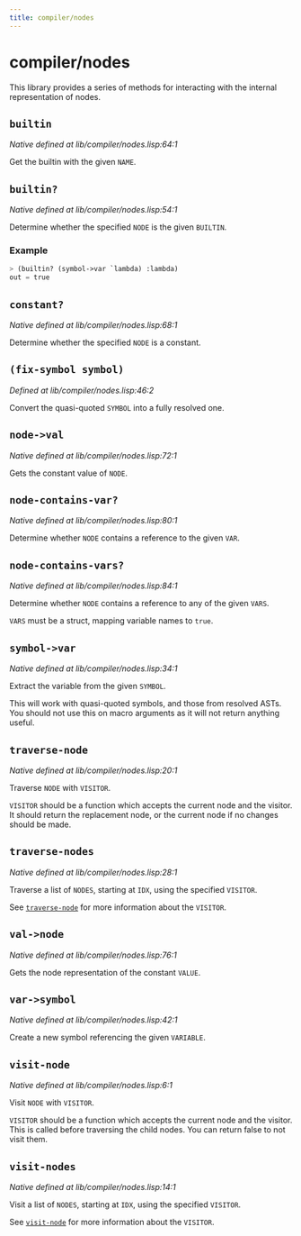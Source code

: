 ```yaml
---
title: compiler/nodes
---
```

# compiler/nodes
This library provides a series of methods for interacting with the
internal representation of nodes.

## `builtin`
*Native defined at lib/compiler/nodes.lisp:64:1*

Get the builtin with the given `NAME`.

## `builtin?`
*Native defined at lib/compiler/nodes.lisp:54:1*

Determine whether the specified `NODE` is the given `BUILTIN`.

### Example
```cl
> (builtin? (symbol->var `lambda) :lambda)
out = true
```

## `constant?`
*Native defined at lib/compiler/nodes.lisp:68:1*

Determine whether the specified `NODE` is a constant.

## `(fix-symbol symbol)`
*Defined at lib/compiler/nodes.lisp:46:2*

Convert the quasi-quoted `SYMBOL` into a fully resolved one.

## `node->val`
*Native defined at lib/compiler/nodes.lisp:72:1*

Gets the constant value of `NODE`.

## `node-contains-var?`
*Native defined at lib/compiler/nodes.lisp:80:1*

Determine whether `NODE` contains a reference to the given `VAR`.

## `node-contains-vars?`
*Native defined at lib/compiler/nodes.lisp:84:1*

Determine whether `NODE` contains a reference to any of the given `VARS`.

`VARS` must be a struct, mapping variable names to `true`.

## `symbol->var`
*Native defined at lib/compiler/nodes.lisp:34:1*

Extract the variable from the given `SYMBOL`.

This will work with quasi-quoted symbols, and those from resolved
ASTs. You should not use this on macro arguments as it will not
return anything useful.

## `traverse-node`
*Native defined at lib/compiler/nodes.lisp:20:1*

Traverse `NODE` with `VISITOR`.

`VISITOR` should be a function which accepts the current node and the
visitor. It should return the replacement node, or the current node
if no changes should be made.

## `traverse-nodes`
*Native defined at lib/compiler/nodes.lisp:28:1*

Traverse a list of `NODES`, starting at `IDX`, using the specified `VISITOR`.

See [`traverse-node`](lib.compiler.nodes.md#traverse-node) for more information about the `VISITOR`.

## `val->node`
*Native defined at lib/compiler/nodes.lisp:76:1*

Gets the node representation of the constant `VALUE`.

## `var->symbol`
*Native defined at lib/compiler/nodes.lisp:42:1*

Create a new symbol referencing the given `VARIABLE`.

## `visit-node`
*Native defined at lib/compiler/nodes.lisp:6:1*

Visit `NODE` with `VISITOR`.

`VISITOR` should be a function which accepts the current node and the
visitor. This is called before traversing the child nodes. You can
return false to not visit them.

## `visit-nodes`
*Native defined at lib/compiler/nodes.lisp:14:1*

Visit a list of `NODES`, starting at `IDX`, using the specified `VISITOR`.

See [`visit-node`](lib.compiler.nodes.md#visit-node) for more information about the `VISITOR`.

